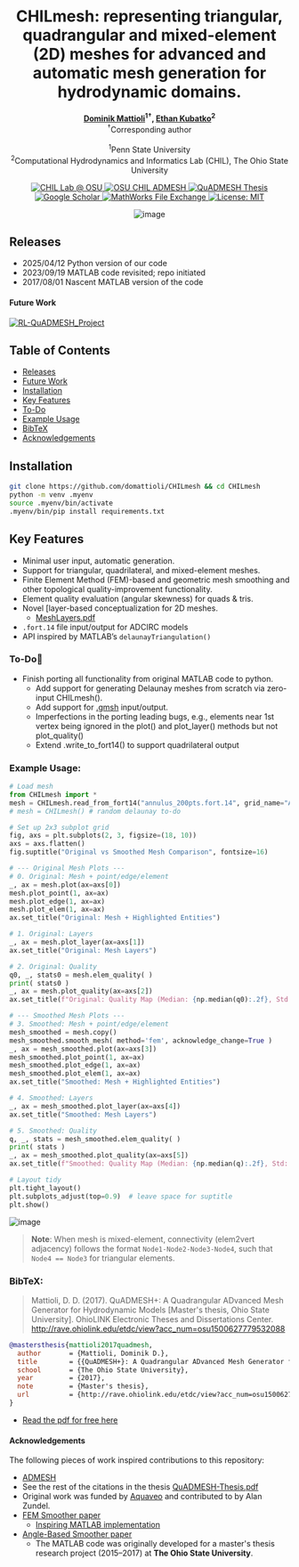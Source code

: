 <h1 align="center">
  CHILmesh: representing triangular, quadrangular and mixed-element (2D) meshes for advanced and automatic mesh generation for hydrodynamic domains.
</h1>

<p align="center">
  <strong><a href="#">Dominik Mattioli</a><sup>1†</sup>, <a href="#">Ethan Kubatko</a><sup>2</sup></strong><br>
  <sup>†</sup>Corresponding author<br><br>
  <sup>1</sup>Penn State University<br>
  <sup>2</sup>Computational Hydrodynamics and Informatics Lab (CHIL), The Ohio State University
</p>


<p align="center">
  <a href="https://ceg.osu.edu/computational-hydrodynamics-and-informatics-laboratory">
    <img src="https://img.shields.io/badge/CHIL%20Lab%20@%20OSU-a7b1b7?logo=academia&logoColor=ba0c2f&labelColor=ba0c2f" alt="CHIL Lab @ OSU">
  </a>
  <a href="https://ceg.osu.edu/computational-hydrodynamics-and-informatics-laboratory">
    <img src="https://img.shields.io/badge/OSU_CHIL-ADMESH-66bb33?logo=github&logoColor=ba0c2f&labelColor=ffffff" alt="OSU CHIL ADMESH">
  </a>
  <a href="https://github.com/user-attachments/files/19724263/QuADMESH-Thesis.pdf">
    <img src="https://img.shields.io/badge/Thesis-QuADMESH-ba0c2f?style=flat-square&logo=book&logoColor=white&labelColor=cfd4d8" alt="QuADMESH Thesis">
  </a>
  <a href="https://scholar.google.com/citations?view_op=view_citation&hl=en&user=IBFSkOcAAAAJ&citation_for_view=IBFSkOcAAAAJ:u5HHmVD_uO8C">
    <img src="https://img.shields.io/badge/Scholar-Profile-4285F4?logo=google-scholar&logoColor=white" alt="Google Scholar">
  </a>
  <a href="https://www.mathworks.com/matlabcentral/fileexchange/135632-chilmesh">
    <img src="https://www.mathworks.com/matlabcentral/images/matlab-file-exchange.svg" alt="MathWorks File Exchange">
  </a>
  <a href="https://github.com/domattioli/CHILmesh/blob/d63b7d221842cbb00bdb057b201519ac5e49febc/LICENSE">
    <img src="https://img.shields.io/badge/License-MIT-blue.svg?style=flat-square" alt="License: MIT">
  </a>
</p>
<p align="center">
  <img src="https://github.com/user-attachments/assets/0c344383-cde0-454f-810f-5407092a7be2" alt="image">
</p>


## Releases
- 2025/04/12 Python version of our code
- 2023/09/19 MATLAB code revisited; repo initiated
- 2017/08/01 Nascent MATLAB version of the code
#### Future Work
[![RL-QuADMESH_Project](https://img.shields.io/badge/GitHub-RL--QuADMESH-121013?logo=github&logoColor=white&labelColor=gray)](https://github.com/domattioli/RL-QuADMESH)


## Table of Contents
- [Releases](#releases)
- [Future Work](#future-work)
- [Installation](#installation)
- [Key Features](#key-features)
- [To-Do](#to-do)
- [Example Usage](#example-usage)
- [BibTeX](#bibtex)
- [Acknowledgements](#acknowledgements)


## Installation
```bash
git clone https://github.com/domattioli/CHILmesh && cd CHILmesh
python -m venv .myenv
source .myenv/bin/activate
.myenv/bin/pip install requirements.txt
```


## Key Features
- Minimal user input, automatic generation.
- Support for triangular, quadrilateral, and mixed-element meshes.
- Finite Element Method (FEM)-based and geometric mesh smoothing and other topological quality-improvement functionality.
- Element quality evaluation (angular skewness) for quads & tris.
- Novel [layer-based conceptualization for 2D meshes.
  - [MeshLayers.pdf](https://github.com/user-attachments/files/19724245/MeshLayers.pdf)
- `.fort.14` file input/output for ADCIRC models
- API inspired by MATLAB’s `delaunayTriangulation()`

### To-Do📌
- Finish porting all functionality from original MATLAB code to python.
  - Add support for generating Delaunay meshes from scratch via zero-input CHILmesh().
  - Add support for [.gmsh](https://gmsh.info/doc/texinfo/gmsh.html) input/output.
  - Imperfections in the porting leading bugs, e.g., elements near 1st vertex being ignored in the plot() and plot_layer() methods but not plot_quality()
  - Extend .write_to_fort14() to support quadrilateral output

### Example Usage:
```python
# Load mesh
from CHILmesh import *
mesh = CHILmesh.read_from_fort14("annulus_200pts.fort.14", grid_name="Annulus_200pts.fort.14")
# mesh = CHILmesh() # random delaunay to-do

# Set up 2x3 subplot grid
fig, axs = plt.subplots(2, 3, figsize=(18, 10))
axs = axs.flatten()
fig.suptitle("Original vs Smoothed Mesh Comparison", fontsize=16)

# --- Original Mesh Plots ---
# 0. Original: Mesh + point/edge/element
_, ax = mesh.plot(ax=axs[0])
mesh.plot_point(1, ax=ax)
mesh.plot_edge(1, ax=ax)
mesh.plot_elem(1, ax=ax)
ax.set_title("Original: Mesh + Highlighted Entities")

# 1. Original: Layers
_, ax = mesh.plot_layer(ax=axs[1])
ax.set_title("Original: Mesh Layers")

# 2. Original: Quality
q0, _, stats0 = mesh.elem_quality( )
print( stats0 )
_, ax = mesh.plot_quality(ax=axs[2])
ax.set_title(f"Original: Quality Map (Median: {np.median(q0):.2f}, Std: {np.std(q0):.2f})")

# --- Smoothed Mesh Plots ---
# 3. Smoothed: Mesh + point/edge/element
mesh_smoothed = mesh.copy()
mesh_smoothed.smooth_mesh( method='fem', acknowledge_change=True )
_, ax = mesh_smoothed.plot(ax=axs[3])
mesh_smoothed.plot_point(1, ax=ax)
mesh_smoothed.plot_edge(1, ax=ax)
mesh_smoothed.plot_elem(1, ax=ax)
ax.set_title("Smoothed: Mesh + Highlighted Entities")

# 4. Smoothed: Layers
_, ax = mesh_smoothed.plot_layer(ax=axs[4])
ax.set_title("Smoothed: Mesh Layers")

# 5. Smoothed: Quality
q, _, stats = mesh_smoothed.elem_quality( )
print( stats )
_, ax = mesh_smoothed.plot_quality(ax=axs[5])
ax.set_title(f"Smoothed: Quality Map (Median: {np.median(q):.2f}, Std: {np.std(q):.2f})")

# Layout tidy
plt.tight_layout()
plt.subplots_adjust(top=0.9)  # leave space for suptitle
plt.show()
```
![image](https://github.com/user-attachments/assets/7fdeda18-ad4a-4fd1-ad14-1f8cbc56e7da)

> **Note**: When mesh is mixed-element, connectivity (elem2vert adjacency) follows the format `Node1-Node2-Node3-Node4`, such that `Node4 == Node3` for triangular elements.


### BibTeX:
> Mattioli, D. D. (2017). QuADMESH+: A Quadrangular ADvanced Mesh Generator for Hydrodynamic Models [Master's thesis, Ohio State University]. OhioLINK Electronic Theses and Dissertations Center. http://rave.ohiolink.edu/etdc/view?acc_num=osu1500627779532088
```bibtex
@mastersthesis{mattioli2017quadmesh,
  author       = {Mattioli, Dominik D.},
  title        = {{QuADMESH+}: A Quadrangular ADvanced Mesh Generator for Hydrodynamic Models},
  school       = {The Ohio State University},
  year         = {2017},
  note         = {Master's thesis},
  url          = {http://rave.ohiolink.edu/etdc/view?acc_num=osu1500627779532088}
}
```
- [Read the pdf for free here](https://github.com/user-attachments/files/19724263/QuADMESH-Thesis.pdf)

#### Acknowledgements
The following pieces of work inspired contributions to this repository:
- [ADMESH](https://doi.org/10.1007/s10236-012-0574-0)
- See the rest of the citations in the thesis [QuADMESH-Thesis.pdf](https://github.com/user-attachments/files/19724263/QuADMESH-Thesis.pdf)
- Original work was funded by [Aquaveo](https://aquaveo.com/) and contributed to by Alan Zundel.
- [FEM Smoother paper](https://api.semanticscholar.org/CorpusID:34335417)
  - [Inspiring MATLAB implementation](https://github.com/CHLNDDEV/OceanMesh2D/blob/Projection/utilities/direct_smoother_lur.m)
- [Angle-Based Smoother paper](https://www.andrew.cmu.edu/user/shimada/papers/00-imr-zhou.pdf)
  - The MATLAB code was originally developed for a master's thesis research project (2015–2017) at **The Ohio State University**.

